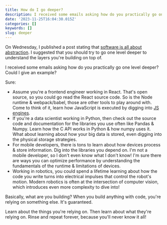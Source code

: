 ```yaml
---
title: How do I go deeper?
description: I received some emails asking how do you practically go one level deeper
date: '2023-11-25T16:04:30.015Z'
categories: []
keywords: []
slug: deeper
---
```


On Wednesday, I published a post stating that [software is all about abstraction](https://daily.developerpurpose.com/abstraction/). I suggested that you should try to go one level deeper to understand the layers you're building on top of.

I received some emails asking how do you practically go one level deeper? Could I give an example?

Sure:
- Assume you're a frontend engineer working in React. That's open source, so you could go read the React source code. So is the Node runtime & webpack/babel, those are other tools to play around with. Come to think of it, learn how JavaScript is executed by digging into [JS engines](https://en.wikipedia.org/wiki/JavaScript_engine).
- If you're a data scientist working in Python, then check out the source code and documentation for the libraries you use often like Pandas & Numpy. Learn how the C API works in Python & how numpy uses it. What about learning about how your big data is stored, even digging into the physical storage strategies.
- For mobile developers, there is tons to learn about how devices process & store information. Dig into the libraries you depend on. I'm not a mobile developer, so I don't even know what I don't know! I'm sure there are ways you can optimize performance by understanding the fundamentals of the runtime & limitations of devices.
- Working in robotics, you could spend a lifetime learning about how the code you write turns into electrical impulses that control the robot's motion. Modern robotics is often at the intersection of computer vision, which introduces even more complexity to dive into!

Basically, what are you building? When you build anything with code, you're relying on something else. It's guaranteed.

Learn about the things you're relying on. Then learn about what they're relying on. Rinse and repeat forever, because you'll never know it all!
